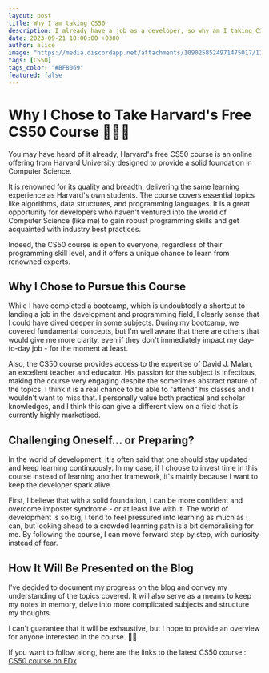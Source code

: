```yaml
---
layout: post
title: Why I am taking CS50
description: I already have a job as a developer, so why am I taking CS50, the free Harvard Computer Science course?
date: 2023-09-21 10:00:00 +0300
author: alice
image: "https://media.discordapp.net/attachments/1090258524971475017/1154752894680182806/mllebee_latina_woman_from_behind_in_a_British_library_working_o_a30def02-9296-4f6b-a85b-69784ca3fff3.png?width=767&height=767"
tags: [CS50]
tags_color: "#BF8069"
featured: false
---
```


# Why I Chose to Take Harvard's Free CS50 Course 👩🏽‍🏫

You may have heard of it already, Harvard's free CS50 course is an online offering from Harvard University designed to provide a solid foundation in Computer Science.

It is renowned for its quality and breadth, delivering the same learning experience as Harvard's own students. The course covers essential topics like algorithms, data structures, and programming languages. It is a great opportunity for developers who haven't ventured into the world of Computer Science (like me) to gain robust programming skills and get acquainted with industry best practices.

Indeed, the CS50 course is open to everyone, regardless of their programming skill level, and it offers a unique chance to learn from renowned experts.

## Why I Chose to Pursue this Course

While I have completed a bootcamp, which is undoubtedly a shortcut to landing a job in the development and programming field, I clearly sense that I could have dived deeper in some subjects. During my bootcamp, we covered fundamental concepts, but I'm well aware that there are others that would give me more clarity, even if they don't immediately impact my day-to-day job - for the moment at least.

Also, the CS50 course provides access to the expertise of David J. Malan, an excellent teacher and educator. His passion for the subject is infectious, making the course very engaging despite the sometimes abstract nature of the topics. I think it is a real chance to be able to "attend" his classes and I wouldn't want to miss that. I personally value both practical and scholar knowledges, and I think this can give a different view on a field that is currently highly marketised.

## Challenging Oneself... or Preparing?

In the world of development, it's often said that one should stay updated and keep learning continuously. In my case, if I choose to invest time in this course instead of learning another framework, it's mainly because I want to keep the developer spark alive.

First, I believe that with a solid foundation, I can be more confident and overcome imposter syndrome - or at least live with it. The world of development is so big, I tend to feel pressured into learning as much as I can, but looking ahead to a crowded learning path is a bit demoralising for me. By following the course, I can move forward step by step, with curiosity instead of fear.

## How It Will Be Presented on the Blog

I've decided to document my progress on the blog and convey my understanding of the topics covered. It will also serve as a means to keep my notes in memory, delve into more complicated subjects and structure my thoughts.

I can't guarantee that it will be exhaustive, but I hope to provide an overview for anyone interested in the course. 🙏🏽

If you want to follow along, here are the links to the latest CS50 course :
[CS50 course on EDx](https://learning.edx.org/course/course-v1:HarvardX+CS50+X/home)

